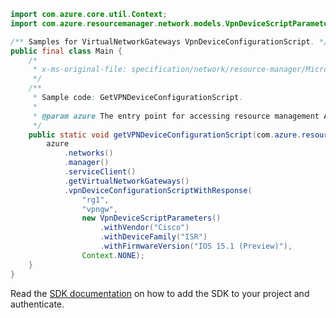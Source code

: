 ```java
import com.azure.core.util.Context;
import com.azure.resourcemanager.network.models.VpnDeviceScriptParameters;

/** Samples for VirtualNetworkGateways VpnDeviceConfigurationScript. */
public final class Main {
    /*
     * x-ms-original-file: specification/network/resource-manager/Microsoft.Network/stable/2021-05-01/examples/VirtualNetworkGatewayVpnDeviceConfigurationScript.json
     */
    /**
     * Sample code: GetVPNDeviceConfigurationScript.
     *
     * @param azure The entry point for accessing resource management APIs in Azure.
     */
    public static void getVPNDeviceConfigurationScript(com.azure.resourcemanager.AzureResourceManager azure) {
        azure
            .networks()
            .manager()
            .serviceClient()
            .getVirtualNetworkGateways()
            .vpnDeviceConfigurationScriptWithResponse(
                "rg1",
                "vpngw",
                new VpnDeviceScriptParameters()
                    .withVendor("Cisco")
                    .withDeviceFamily("ISR")
                    .withFirmwareVersion("IOS 15.1 (Preview)"),
                Context.NONE);
    }
}
```

Read the [SDK documentation](https://github.com/Azure/azure-sdk-for-java/blob/azure-resourcemanager_2.15.0/sdk/resourcemanager/azure-resourcemanager/README.md) on how to add the SDK to your project and authenticate.
